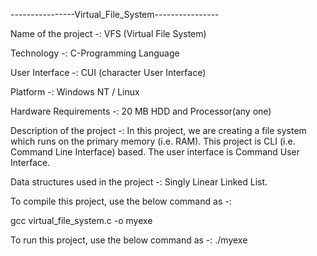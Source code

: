 ----------------Virtual_File_System----------------

Name of the project -: VFS (Virtual File System)

Technology -: C-Programming Language

User Interface -: CUI (character User Interface)

Platform -: Windows NT / Linux

Hardware Requirements -: 20 MB HDD and Processor(any one)

Description of the project -: In this project, we are creating a file system which runs on the primary memory (i.e. RAM). 
                              This project is CLI (i.e. Command Line Interface) based. The user interface is Command User Interface.

Data structures used in the project -: Singly Linear Linked List.

To compile this project, use the below command as -:

gcc virtual_file_system.c -o myexe

To run this project, use the below command as -:
./myexe
